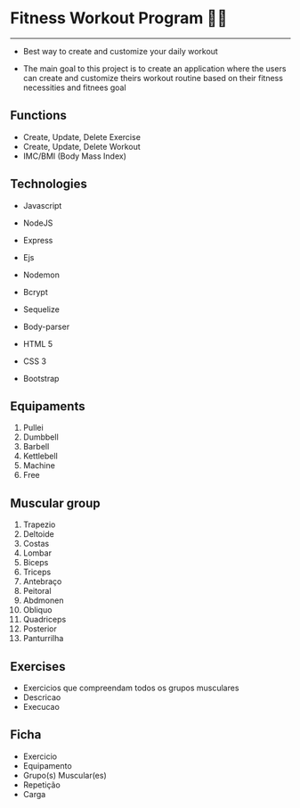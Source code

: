 # Fitness Workout Program :muscle::sunglasses:

***

* Best way to create and customize your daily workout 

* The main goal to this project is to create an application where the users can create and customize theirs workout routine based on their fitness necessities and fitnees goal 

## Functions

* Create, Update, Delete Exercise
* Create, Update, Delete Workout
* IMC/BMI (Body Mass Index)

## Technologies

* Javascript

* NodeJS

* Express

* Ejs

* Nodemon

* Bcrypt

* Sequelize

* Body-parser

* HTML 5

* CSS 3

* Bootstrap

## Equipaments

1. Pullei 
2. Dumbbell 
3. Barbell 
4. Kettlebell
5. Machine
6. Free 

## Muscular group 

1. Trapezio
2. Deltoide
3. Costas
4. Lombar
5. Biceps
6. Triceps
7. Antebraço
8. Peitoral
9. Abdmonen
10. Obliquo
11. Quadriceps
12. Posterior
13. Panturrilha 

## Exercises 

* Exercicios que compreendam todos os grupos musculares
* Descricao 
* Execucao

## Ficha

* Exercicio
* Equipamento 
* Grupo(s) Muscular(es)
* Repetição
* Carga
